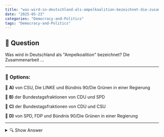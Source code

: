 ```yaml
---
title: "was-wird-in-deutschland-als-ampelkoalition-bezeichnet-die-zusammenarbeit-…"
date: "2025-05-23"
categories: "Democracy-and-Politics"
tags: "Democracy-and-Politics"
---
```


## 📌 **Question**

Was wird in Deutschland als "Ampelkoalition" bezeichnet? Die Zusammenarbeit …



---

### 📝 **Options:**

🔘 **A)** von CSU, Die LINKE und Bündnis 90/Die Grünen in einer Regierung

🔘 **B)** der Bundestagsfraktionen von CDU und SPD

🔘 **C)** der Bundestagsfraktionen von CDU und CSU

🔘 **D)** von SPD, FDP und Bündnis 90/Die Grünen in einer Regierung

---

<details>
  <summary>🔍 Show Answer</summary>

  <p>
💡  <b>Correct Answer:</b>  d
  </p>
  <p>
    📖<b>Explanation:</b>
    In Deutschland bezieht sich der Begriff "Ampelkoalition" auf eine Regierungszusammenarbeit zwischen SPD, FDP und Bündnis 90/Die Grünen. Der Begriff "Ampel" stammt von den typischen Farben der Parteien: Rot für die SPD, Gelb für die FDP und Grün für Bündnis 90/Die Grünen, vergleichbar mit einer Verkehrsampel. Diese Koalition wird in der Regel gebildet, wenn keine der Parteien eine absolute Mehrheit erreicht und ein Zusammenschluss notwendig ist, um eine regierungsfähige Mehrheit zu sichern. Die Ampelkoalition wird oft als progressiv wahrgenommen und konzentriert sich auf soziale und ökologische Themen.
  </p>
</details>
